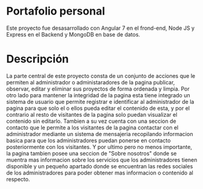 # Portafolio personal
Este proyecto fue desasarrollado con Angular 7 en el frond-end, Node JS y Express en el Backend y MongoDB en base de datos.

# Descripción
La parte central de este proyecto consta de un conjunto de acciones que le permiten al administrador o administaradores de la pagina publicar, observar, editar y eliminar sus proyectos de forma ordenada y limpia. Por otro lado para mantener la integridad de la pagina esta tiene integrado un sistema de usuario que permite registrar e identificar al administrador de la pagina para que solo el o ellos pueda editar el contenido de esta, y por el contrario al resto de visitantes de la pagina solo puedan visualizar el contenido sin editarlo. Tambien a su vez cuenta con una seccion de contacto que le permite a los visitantes de la pagina contactar con el administrador mediante un sistema de mensajeria recopilando informacion basica para que los administradores puedan ponerse en contacto posteriormente con los visitantes. Y por ultimo pero no menos importante, la pagina tambien posee una seccion de "Sobre nosotros" donde se muentra mas informacion sobre los servicios que los administradores tienen disponible y un pequeño apartado donde se encuentran las redes sociales de los administradores para poder obtener mas informacion o contenido al respecto.
